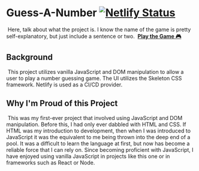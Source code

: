 # Guess-A-Number [![Netlify Status](https://api.netlify.com/api/v1/badges/b7b319d3-ca86-4bf7-a7b3-09db04ed7ffd/deploy-status)](https://app.netlify.com/sites/confident-bardeen-b277e6/deploys)

​
Here, talk about what the project is. I know the name of the game is pretty self-explanatory, but just include a sentence or two.
​
[**Play the Game 🎮**](https://numberguesser.bypedersen.com/)
​
​

## Background

​
This project utilizes vanilla JavaScript and DOM manipulation to allow a user to play a number guessing game. The UI utilizes the Skeleton CSS framework. Netlify is used as a CI/CD provider.
​
​

## Why I'm Proud of this Project

​
This was my first-ever project that involved using JavaScript and DOM manipulation. Before this, I had only ever dabbled with HTML and CSS. If HTML was my introduction to development, then when I was introduced to JavaScript it was the equivalent to me being thrown into the deep end of a pool. It was a difficult to learn the language at first, but now has become a reliable force that I can rely on. Since becoming proficient with JavaScript, I have enjoyed using vanilla JavaScript in projects like this one or in frameworks such as React or Node.
